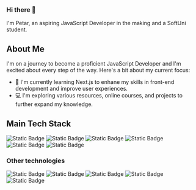 ### Hi there 👋

I'm Petar, an aspiring JavaScript Developer in the making and a SoftUni student.

## About Me
I'm on a journey to become a proficient JavaScript Developer and I'm excited about every step of the way. Here's a bit about my current focus:

- 🌱 I'm currently learning Next.js to enhane my skills in front-end development and improve user experiences.
- 💻 I'm exploring various resources, online courses, and projects to further expand my knowledge.

## Main Tech Stack

![Static Badge](https://img.shields.io/badge/-JavaScript-yellow?style=for-the-badge&logo=javascript&logoColor=white)
![Static Badge](https://img.shields.io/badge/-Next.js-black?style=for-the-badge&logo=Next.js&logoColor=white)
![Static Badge](https://img.shields.io/badge/-ReactJS-%2300c8ff?style=for-the-badge&logo=React&logoColor=white)
![Static Badge](https://img.shields.io/badge/-Angular-red?style=for-the-badge&logo=Angular&logoColor=white)
![Static Badge](https://img.shields.io/badge/-Express-gray?style=for-the-badge&logo=Express&logoColor=white)
![Static Badge](https://img.shields.io/badge/-PostgreSQL-blue?style=for-the-badge&logo=postgreSQL&logoColor=white)

### Other technologies

![Static Badge](https://img.shields.io/badge/-HTML-red?style=flat-squaree&logo=html5&logoColor=white)
![Static Badge](https://img.shields.io/badge/-CSS-blue?style=flat-square&logo=css3&logoColor=white)
![Static Badge](https://img.shields.io/badge/-Docker-white?style=flat-square&logo=Docker&logoColor=blue)
![Static Badge](https://img.shields.io/badge/-StyledComponents-%23fa70bd?logo=StyledComponents&logoColor=white)
![Static Badge](https://img.shields.io/badge/-Bootstrap-%23872ffa?logo=Bootstrap&logoColor=white)

<!--
**PetarPetrov01/PetarPetrov01** is a ✨ _special_ ✨ repository because its `README.md` (this file) appears on your GitHub profile.

Here are some ideas to get you started:

- 🔭 I’m currently working on ...
- 🌱 I’m currently learning ...
- 👯 I’m looking to collaborate on ...
- 🤔 I’m looking for help with ...
- 💬 Ask me about ...
- 📫 How to reach me: ...
- 😄 Pronouns: ...
- ⚡ Fun fact: ...
-->
